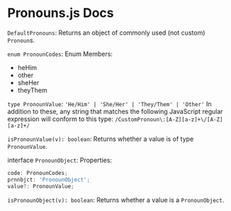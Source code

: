 # Pronouns.js Docs

`DefaultPronouns`:
Returns an object of commonly used (not custom) `Pronoun`s.

`enum PronounCodes`:
Enum Members:

- heHim
- other
- sheHer
- theyThem

`type PronounValue`:
`'He/Him' | 'She/Her' | 'They/Them' | 'Other'`
In addition to these, any string that matches the following JavaScript regular expression will conform to this type: `/CustomPronoun\:[A-Z][a-z]+\/[A-Z][a-z]+/`

`isPronounValue(v): boolean`:
Returns whether a value is of type `PronounValue`.

interface `PronounObject`:
Properties:

```ts
code: PronounCodes;
prnnbjct: 'PronounObject';
value?: PronounValue;

```

`isPronounObject(v): boolean`:
Returns whether a value is a `PronounObject`.
